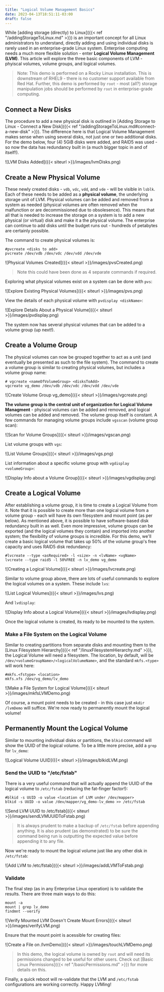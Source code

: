 ```yaml
---
title: "Logical Volume Management Basics"
date: 2023-04-13T18:51:11-03:00
draft: false 
---
```


While [adding storage (directly) to Linux]({{< ref "/addingStorageToLinux.md" >}}) is an important concept for all Linux administrators to understand, directly adding and using individual disks is rarely used in an enterprise-grade Linux system.  Enterprise computing needs a much more flexible solution - enter **Logical Volume Management (LVM)**.  This article will explore the three basic components of LVM - phyiscal volumes, volume groups, and logical volumes.

> Note: This demo is performed on a Rocky Linux installation.  This is downstream of RHEL9 - there is no customer support available from Red Hat.  Further, this demo is performed by `root` - most (all?) storage manipulation jobs should be performed by `root` in enterprise-grade computing.

## Connect a New Disks

The procedure to add a new physical disk is outlined in [Adding Storage to Linux - Connect a New Disk]({{< ref "/addingStorageToLinux.md#connect-a-new-disk" >}}).  The difference here is that Logical Volume Management makes sense when using several disks, not just one or two additional disks.  For the demo below, four (4) 5GiB disks were added, and RAID5 was used - so now the data has redundancy built in (a much bigger topic in and of itself!).

![LVM Disks Added]({{< siteurl >}}/images/lvmDisks.png)

## Create a New Physical Volume

These newly created disks - `vdb`, `vdc`, `vdd`, and `vde` - will be visible in `lsblk`.  Each of these needs to be added as a **physical volume**, the underlying storage unit of LVM.  Physical volumes can be added and removed from a system as needed (physical volumes are often removed when the malfunction or are decommissioned due to obsolesence).  This means that all that is needed to increase the storage on a system is to add a new physical (or virtual) disk and make it a the physical volume.  The enterprise can continue to add disks until the budget runs out - hundreds of petabytes are certainly possible.

The command to create physical volumes is:
``` shell
#pvcreate <disks to add>
pvcreate /dev/vdb /dev/vdc /dev/vdd /dev/vde
```

![Physical Volumes Created]({{< siteurl >}}/images/pvsCreated.png)

> Note this could have been done as 4 separate commands if required.

Exploring what physical volumes exist on a system can be done with `pvs`:

![Explore Existing Physical Volumes]({{< siteurl >}}/images/pvs.png)

View the details of each physical volume with `pvdisplay <diskName>`:

![Explore Details About a Physical Volume]({{< siteurl >}}/images/pvdisplay.png)

The system now has several physical volumes that can be added to a volume group (up next!).

## Create a Volume Group 

The physical volumes can now be grouped together to act as a unit (and eventually be presented as such to the file system).  The command to create a volume group is similar to creating physical volumes, but includes a volume group name:

``` shell
# vgcreate <nameOfVolumeGroup> <disksToAdd>
vgcreate vg_demo /dev/vdb /dev/vdc /dev/vdd /dev/vde
```

![Create Volume Group vg_demo]({{< siteurl >}}/images/vgcreate.png)

**The volume group is the central unit of organization for Logical Volume Managment** - phyiscal volumes can be added and removed, and logical volumes can be added and removed.  The volume group itself is constant. A few commands for managing volume groups include `vgsscan` (volume group scan):

![Scan for Volume Groups]({{< siteurl >}}/images/vgscan.png)

List volume groups with `vgs`:

![List Volume Groups]({{< siteurl >}}/images/vgs.png)

List information about a specific volume group with `vgdisplay <volumeGroup>`:

![Display Info about a Volume Group]({{< siteurl >}}/images/vgdisplay.png)

## Create a Logical Volume

After establishing a volume group, it is time to create a Logical Volume from it.  Note that it is possible to create more than one logical volume from a volume group - each will have its own filesystem and mount point (as per below).  As mentioned above, it is possible to have software-based disk redundancy built in as well.  Even more impressive, volume groups can be exported (and the logical volumes they contain) and imported into another system; the flexibility of volume groups is incredible.  For this demo, we'll create a basic logical volume that takes up 50% of the volume group's free capacity and uses RAID5 disk redundancy:

``` shell
#lvcreate --type <asRequired> -l <size> -n <lvName> <vgName>
lvcreate --type raid5 -l 50%FREE -n lv_demo vg_demo
```
![Creating a Logical Volume]({{< siteurl >}}/images/lvcreate.png)

Similar to volume group above, there are lots of useful commands to explore the logical volumes on a system.  These include `lvs`:

![List Logical Volumes]({{< siteurl >}}/images/lvs.png)

And `lvdisplay`:

![Display Info about a Logical Volume]({{< siteurl >}}/images/lvdisplay.png)

Once the logical volume is created, its ready to be mounted to the system.

### Make a File System on the Logical Volume

Similar to creating partitions from separate disks and mounting them to the [Linux Filesystem Hierarchy]({{< ref "/linuxFilesystemHierarchy.md" >}}), the Logical Volume will need a filesystem.  The location, by default, will be `/dev/<volumeGroupName>/<logicalVolumeName>`, and the standard `mkfs.<type>` will work here:

``` shell
#mkfs.<fstype> <location>
mkfs.xfs /dev/vg_demo/lv_demo
```
![Make a File System for Logical Volume]({{< siteurl >}}/images/mkfsLVMDemo.png)

Of course, a mount point needs to be created - in this case just `mkdir /lvmDemo` will suffice.  We're now ready to permanently mount the logical volume!

## Permanently Mount the Logical Volume

Similar to mounting individual disks or partitions, the `blkid` command will show the UUID of the logical volume.  To be a little more precise, add a `grep` for `lv_demo`:

![Logical Volume UUID]({{< siteurl >}}/images/blkidLVM.png)

### Send the UUID to "/etc/fstab"

There is a very useful command that will actually append the UUID of the logical volume to `/etc/fstab` (reducing the fat-finger factor!):

``` shell
#blkid -s UUID -o value <location of LVM under /dev/mapper>
blkid -s UUID -o value /dev/mapper/vg_demo-lv_demo >> /etc/fstab
```
![Send LVM UUID to /etc/fstab]({{< siteurl >}}/images/sendLVMUUIDToFstab.png)

> It is always prudent to make a backup of `/etc/fstab` before appending anything.  It is also prudent (as demonstrated) to be sure the command being run is outputting the expected value before appending it to any file.

Now we're ready to mount the logical volume just like any other disk in `/etc/fstab`:

![Add LVM to /etc/fstab]({{< siteurl >}}/images/addLVMToFstab.png)

### Validate

The final step (as in any Enterprise Linux operation) is to validate the results.  There are three main ways to do this:

``` shell
mount -a
mount | grep lv_demo
findmnt --verify
```

![Verify Mounted LVM Doesn't Create Mount Errors]({{< siteurl >}}/images/verifyLVM.png)

Ensure that the mount point is acessible for creating files:

![Create a File on /lvmDemo]({{< siteurl >}}/images/touchLVMDemo.png)

> In this demo, the logical volume is owned by `root` and will need its permissions changed to be useful for other users.  Check out [Basic Linux Permissions]({{< ref "/basicPermissions.md"  >}}) for more details on this.

Finally, a quick reboot will re-validate that the LVM and `/etc/fstab` configurations are working correctly.  Happy LVMing!
